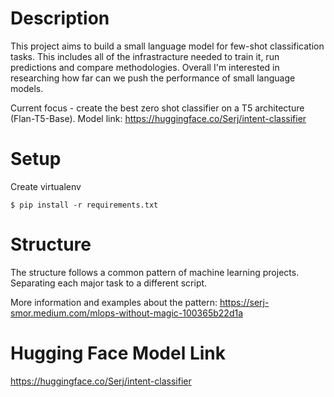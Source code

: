 # Description
This project aims to build a small language model for few-shot classification tasks. 
This includes all of the infrastracture needed to train it, run predictions and compare methodologies. 
Overall I'm interested in researching how far can we push the performance of small language models. 

Current focus - create the best zero shot classifier on a T5 architecture (Flan-T5-Base).
Model link: https://huggingface.co/Serj/intent-classifier

# Setup
Create virtualenv 
```
$ pip install -r requirements.txt
```

# Structure 
The structure follows a common pattern of machine learning projects.
Separating each major task to a different script.

More information and examples about the pattern:
https://serj-smor.medium.com/mlops-without-magic-100365b22d1a

# Hugging Face Model Link
https://huggingface.co/Serj/intent-classifier
